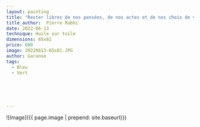 ```yaml
---
layout: painting
title: "Rester libres de nos pensées, de nos actes et de nos choix de vie demeure une priorité absolue qu'il nous faut reconquérir d'urgence." 
title_author:  Pierre Rabhi 
date: 2022-06-13
technique: Huile sur toile
dimensions: 65x81
price: 600
image: 20220613-65x81.JPG
author: Garanse
tags:
  - Bleu
  - Vert
  
 
  
  
  
---
```

![Image]({{ page.image | prepend: site.baseurl}})

